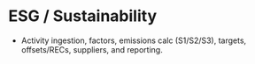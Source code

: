 # ESG / Sustainability
- Activity ingestion, factors, emissions calc (S1/S2/S3), targets, offsets/RECs, suppliers, and reporting.
